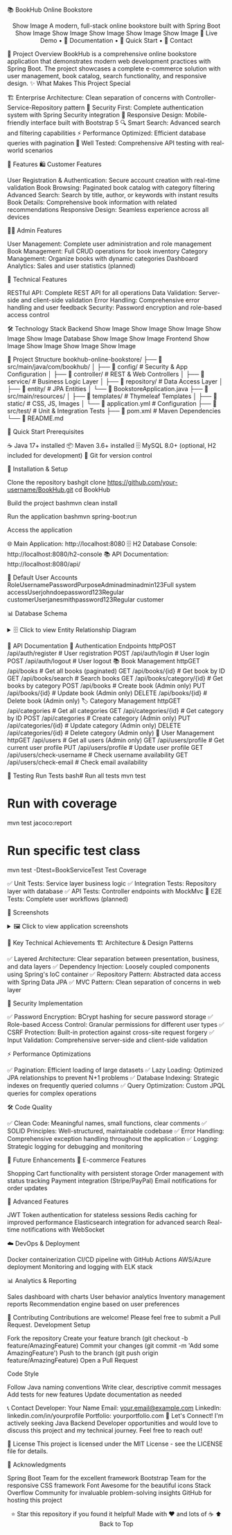 📚 BookHub Online Bookstore
<div align="center">
Show Image
A modern, full-stack online bookstore built with Spring Boot
Show Image
Show Image
Show Image
Show Image
Show Image
🌟 Live Demo • 📖 Documentation • 🚀 Quick Start • 💬 Contact
</div>

🎯 Project Overview
BookHub is a comprehensive online bookstore application that demonstrates modern web development practices with Spring Boot. The project showcases a complete e-commerce solution with user management, book catalog, search functionality, and responsive design.
✨ What Makes This Project Special

🏗️ Enterprise Architecture: Clean separation of concerns with Controller-Service-Repository pattern
🔐 Security First: Complete authentication system with Spring Security integration
📱 Responsive Design: Mobile-friendly interface built with Bootstrap 5
🔍 Smart Search: Advanced search and filtering capabilities
⚡ Performance Optimized: Efficient database queries with pagination
🧪 Well Tested: Comprehensive API testing with real-world scenarios


🚀 Features
🛍️ Customer Features

User Registration & Authentication: Secure account creation with real-time validation
Book Browsing: Paginated book catalog with category filtering
Advanced Search: Search by title, author, or keywords with instant results
Book Details: Comprehensive book information with related recommendations
Responsive Design: Seamless experience across all devices

👨‍💼 Admin Features

User Management: Complete user administration and role management
Book Management: Full CRUD operations for book inventory
Category Management: Organize books with dynamic categories
Dashboard Analytics: Sales and user statistics (planned)

🔧 Technical Features

RESTful API: Complete REST API for all operations
Data Validation: Server-side and client-side validation
Error Handling: Comprehensive error handling and user feedback
Security: Password encryption and role-based access control


🛠️ Technology Stack
Backend
Show Image
Show Image
Show Image
Show Image
Show Image
Database
Show Image
Show Image
Frontend
Show Image
Show Image
Show Image
Show Image

📁 Project Structure
bookhub-online-bookstore/
├── 📁 src/main/java/com/bookhub/
│   ├── 📁 config/          # Security & App Configuration
│   ├── 📁 controller/      # REST & Web Controllers
│   ├── 📁 service/         # Business Logic Layer
│   ├── 📁 repository/      # Data Access Layer
│   ├── 📁 entity/          # JPA Entities
│   └── 📄 BookstoreApplication.java
├── 📁 src/main/resources/
│   ├── 📁 templates/       # Thymeleaf Templates
│   ├── 📁 static/          # CSS, JS, Images
│   └── 📄 application.yml  # Configuration
├── 📁 src/test/           # Unit & Integration Tests
├── 📄 pom.xml             # Maven Dependencies
└── 📄 README.md

🚀 Quick Start
Prerequisites

☕ Java 17+ installed
📦 Maven 3.6+ installed
🗄️ MySQL 8.0+ (optional, H2 included for development)
🔧 Git for version control

🔧 Installation & Setup

Clone the repository
bashgit clone https://github.com/your-username/BookHub.git
cd BookHub

Build the project
bashmvn clean install

Run the application
bashmvn spring-boot:run

Access the application

🌐 Main Application: http://localhost:8080
🗄️ H2 Database Console: http://localhost:8080/h2-console
📚 API Documentation: http://localhost:8080/api/



🔑 Default User Accounts
RoleUsernamePasswordPurposeAdminadminadmin123Full system accessUserjohndoepassword123Regular customerUserjanesmithpassword123Regular customer

📊 Database Schema
<details>
<summary>🗄️ Click to view Entity Relationship Diagram</summary>
┌─────────────┐    ┌──────────────┐    ┌─────────────┐
│    User     │    │   Category   │    │    Book     │
├─────────────┤    ├──────────────┤    ├─────────────┤
│ id (PK)     │    │ id (PK)      │    │ id (PK)     │
│ username    │    │ name         │    │ title       │
│ email       │    │ description  │    │ author      │
│ password    │    │ active       │    │ isbn        │
│ firstName   │    │ created_at   │    │ price       │
│ lastName    │    │ updated_at   │    │ stock       │
│ role        │    └──────────────┘    │ category_id │
│ enabled     │           │             │ created_at  │
│ created_at  │           │             │ updated_at  │
│ updated_at  │           │             └─────────────┘
└─────────────┘           └─────────────────────┘
       │                                       │
       │ 1:N                               N:1 │
       ▼                                       ▼
┌─────────────┐                    ┌─────────────┐
│   Order     │                    │    Cart     │
├─────────────┤                    ├─────────────┤
│ id (PK)     │                    │ id (PK)     │
│ user_id     │                    │ user_id     │
│ order_num   │                    │ total_amt   │
│ total_amt   │                    │ total_items │
│ status      │                    │ created_at  │
│ created_at  │                    │ updated_at  │
└─────────────┘                    └─────────────┘
</details>

🔗 API Documentation
🔐 Authentication Endpoints
httpPOST /api/auth/register    # User registration
POST /api/auth/login       # User login
POST /api/auth/logout      # User logout
📚 Book Management
httpGET    /api/books                    # Get all books (paginated)
GET    /api/books/{id}               # Get book by ID
GET    /api/books/search             # Search books
GET    /api/books/category/{id}      # Get books by category
POST   /api/books                    # Create book (Admin only)
PUT    /api/books/{id}               # Update book (Admin only)
DELETE /api/books/{id}               # Delete book (Admin only)
🏷️ Category Management
httpGET    /api/categories               # Get all categories
GET    /api/categories/{id}          # Get category by ID
POST   /api/categories               # Create category (Admin only)
PUT    /api/categories/{id}          # Update category (Admin only)
DELETE /api/categories/{id}          # Delete category (Admin only)
👥 User Management
httpGET    /api/users                    # Get all users (Admin only)
GET    /api/users/profile            # Get current user profile
PUT    /api/users/profile            # Update user profile
GET    /api/users/check-username     # Check username availability
GET    /api/users/check-email        # Check email availability

🧪 Testing
Run Tests
bash# Run all tests
mvn test

# Run with coverage
mvn test jacoco:report

# Run specific test class
mvn test -Dtest=BookServiceTest
Test Coverage

✅ Unit Tests: Service layer business logic
✅ Integration Tests: Repository layer with database
✅ API Tests: Controller endpoints with MockMvc
🔄 E2E Tests: Complete user workflows (planned)


📸 Screenshots
<details>
<summary>🖼️ Click to view application screenshots</summary>
🏠 Homepage
Professional landing page with featured books and categories
📚 Book Catalog
Responsive book grid with search and filtering capabilities
📖 Book Details
Comprehensive book information with related recommendations
🔐 Authentication
Secure login and registration with real-time validation
👨‍💼 Admin Dashboard
Complete administration interface for managing books and users
</details>

🎯 Key Technical Achievements
🏗️ Architecture & Design Patterns

✅ Layered Architecture: Clear separation between presentation, business, and data layers
✅ Dependency Injection: Loosely coupled components using Spring's IoC container
✅ Repository Pattern: Abstracted data access with Spring Data JPA
✅ MVC Pattern: Clean separation of concerns in web layer

🔐 Security Implementation

✅ Password Encryption: BCrypt hashing for secure password storage
✅ Role-based Access Control: Granular permissions for different user types
✅ CSRF Protection: Built-in protection against cross-site request forgery
✅ Input Validation: Comprehensive server-side and client-side validation

⚡ Performance Optimizations

✅ Pagination: Efficient loading of large datasets
✅ Lazy Loading: Optimized JPA relationships to prevent N+1 problems
✅ Database Indexing: Strategic indexes on frequently queried columns
✅ Query Optimization: Custom JPQL queries for complex operations

🛠️ Code Quality

✅ Clean Code: Meaningful names, small functions, clear comments
✅ SOLID Principles: Well-structured, maintainable codebase
✅ Error Handling: Comprehensive exception handling throughout the application
✅ Logging: Strategic logging for debugging and monitoring


🚀 Future Enhancements
🛒 E-commerce Features

Shopping Cart functionality with persistent storage
Order management with status tracking
Payment integration (Stripe/PayPal)
Email notifications for order updates

🎯 Advanced Features

JWT Token authentication for stateless sessions
Redis caching for improved performance
Elasticsearch integration for advanced search
Real-time notifications with WebSocket

☁️ DevOps & Deployment

Docker containerization
CI/CD pipeline with GitHub Actions
AWS/Azure deployment
Monitoring and logging with ELK stack

📊 Analytics & Reporting

Sales dashboard with charts
User behavior analytics
Inventory management reports
Recommendation engine based on user preferences


🤝 Contributing
Contributions are welcome! Please feel free to submit a Pull Request.
Development Setup

Fork the repository
Create your feature branch (git checkout -b feature/AmazingFeature)
Commit your changes (git commit -m 'Add some AmazingFeature')
Push to the branch (git push origin feature/AmazingFeature)
Open a Pull Request

Code Style

Follow Java naming conventions
Write clear, descriptive commit messages
Add tests for new features
Update documentation as needed


📞 Contact
Developer: Your Name
Email: your.email@example.com
LinkedIn: linkedin.com/in/yourprofile
Portfolio: yourportfolio.com
🌟 Let's Connect!
I'm actively seeking Java Backend Developer opportunities and would love to discuss this project and my technical journey. Feel free to reach out!

📄 License
This project is licensed under the MIT License - see the LICENSE file for details.

🙏 Acknowledgments

Spring Boot Team for the excellent framework
Bootstrap Team for the responsive CSS framework
Font Awesome for the beautiful icons
Stack Overflow Community for invaluable problem-solving insights
GitHub for hosting this project


<div align="center">
⭐ Star this repository if you found it helpful!
Made with ❤️ and lots of ☕
⬆ Back to Top
</div>